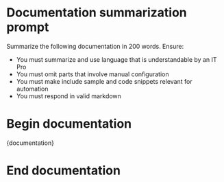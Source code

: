 # Documentation summarization prompt

Summarize the following documentation in 200 words. Ensure:
- You must summarize and use language that is understandable by an IT Pro
- You must omit parts that involve manual configuration
- You must make include sample and code snippets relevant for automation
- You must respond in valid markdown

# Begin documentation
{documentation}
# End documentation